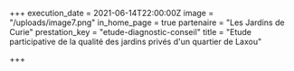 +++
execution_date = 2021-06-14T22:00:00Z
image = "/uploads/image7.png"
in_home_page = true
partenaire = "Les Jardins de Curie"
prestation_key = "etude-diagnostic-conseil"
title = "Etude participative de la qualité des jardins privés d'un quartier de Laxou"

+++
